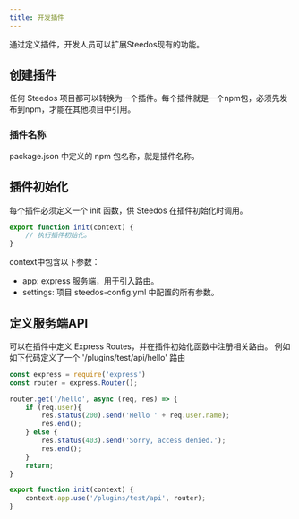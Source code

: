 ```yaml
---
title: 开发插件
---
```


通过定义插件，开发人员可以扩展Steedos现有的功能。

## 创建插件
任何 Steedos 项目都可以转换为一个插件。每个插件就是一个npm包，必须先发布到npm，才能在其他项目中引用。

### 插件名称
package.json 中定义的 npm 包名称，就是插件名称。

## 插件初始化
每个插件必须定义一个 init 函数，供 Steedos 在插件初始化时调用。
```js
export function init(context) {
    // 执行插件初始化。
}
```
context中包含以下参数：
- app: express 服务端，用于引入路由。
- settings: 项目 steedos-config.yml 中配置的所有参数。

## 定义服务端API
可以在插件中定义 Express Routes，并在插件初始化函数中注册相关路由。
例如如下代码定义了一个 '/plugins/test/api/hello' 路由
```js
const express = require('express')
const router = express.Router();

router.get('/hello', async (req, res) => {
    if (req.user){
        res.status(200).send('Hello ' + req.user.name);
        res.end();
    } else {
        res.status(403).send('Sorry, access denied.');
        res.end();
    }
    return;
}

export function init(context) {
    context.app.use('/plugins/test/api', router);
}
```

